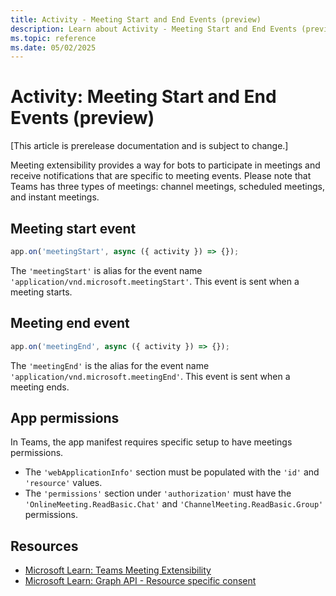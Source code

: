 ```yaml
---
title: Activity - Meeting Start and End Events (preview)
description: Learn about Activity - Meeting Start and End Events (preview)
ms.topic: reference
ms.date: 05/02/2025
---
```


# Activity: Meeting Start and End Events (preview)

[This article is prerelease documentation and is subject to change.]

Meeting extensibility provides a way for bots to participate in meetings and receive notifications that are specific to meeting events. Please note that Teams has three types of meetings: channel meetings, scheduled meetings, and instant meetings.

## Meeting start event

```typescript
app.on('meetingStart', async ({ activity }) => {});
```

The `'meetingStart'` is alias for the event name `'application/vnd.microsoft.meetingStart'`. This event is sent when a meeting starts.

## Meeting end event

```typescript
app.on('meetingEnd', async ({ activity }) => {});
```

The `'meetingEnd'` is the alias for the event name `'application/vnd.microsoft.meetingEnd'`. This event is sent when a meeting ends.

## App permissions

In Teams, the app manifest requires specific setup to have meetings permissions.

- The `'webApplicationInfo'` section must be populated with the `'id'` and `'resource'` values.
- The `'permissions'` section under `'authorization'` must have the `'OnlineMeeting.ReadBasic.Chat'` and `'ChannelMeeting.ReadBasic.Group'` permissions.

## Resources

- [Microsoft Learn: Teams Meeting Extensibility](/apps-in-teams-meetings/meeting-apps-apis#example-of-getting-meeting-start-or-end-events)
- [Microsoft Learn: Graph API - Resource specific consent](/graph-api/rsc/resource-specific-consent)